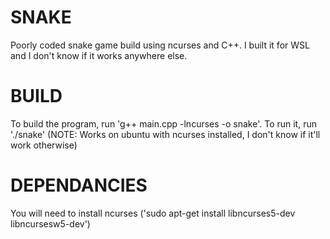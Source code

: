 # SNAKE
Poorly coded snake game build using ncurses and C++. I built it for WSL and I don't know if it works anywhere else.

# BUILD
To build the program, run 'g++ main.cpp -lncurses -o snake'. To run it, run './snake' (NOTE: Works on ubuntu with ncurses installed, I don't know if it'll work otherwise)

# DEPENDANCIES
You will need to install ncurses ('sudo apt-get install libncurses5-dev libncursesw5-dev')
